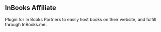 ## InBooks Affiliate

Plugin for In Books Partners to easily host books on their website, and fulfill through InBooks.me.
